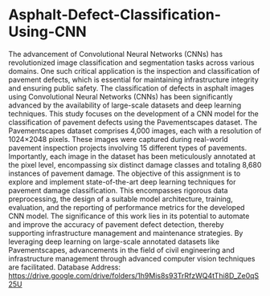 # Asphalt-Defect-Classification-Using-CNN

The advancement of Convolutional Neural Networks (CNNs) has revolutionized image classification and segmentation tasks across various domains. One such critical application is the inspection and classification of pavement defects, which is essential for maintaining infrastructure integrity and ensuring public safety.
     The classification of defects in asphalt images using Convolutional Neural Networks (CNNs) has been significantly advanced by the availability of large-scale datasets and deep learning techniques. This study focuses on the development of a CNN model for the classification of pavement defects using the Pavementscapes dataset.
     The Pavementscapes dataset comprises 4,000 images, each with a resolution of 1024×2048 pixels. These images were captured during real-world pavement inspection projects involving 15 different types of pavements. Importantly, each image in the dataset has been meticulously annotated at the pixel level, encompassing six distinct damage classes and totaling 8,680 instances of pavement damage.
     The objective of this assignment is to explore and implement state-of-the-art deep learning techniques for pavement damage classification. This encompasses rigorous data preprocessing, the design of a suitable model architecture, training, evaluation, and the reporting of performance metrics for the developed CNN model.
     The significance of this work lies in its potential to automate and improve the accuracy of pavement defect detection, thereby supporting infrastructure management and maintenance strategies. By leveraging deep learning on large-scale annotated datasets like Pavementscapes, advancements in the field of civil engineering and infrastructure management through advanced computer vision techniques are facilitated.
 Database Address: https://drive.google.com/drive/folders/1h9Mis8s93TrRfzWQ4tThi8D_Ze0qS25U

